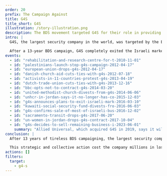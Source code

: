 ```yaml
---
order: 20
prefix: The Campaign Against
title: G4S
title_short: G4S
illustration: /story-illustration.png
description: The BDS movement targeted G4S for their role in providing services to Israeli prisons, police, the military, and illegal settlements.
intro: |
  G4S, the largest security company in the world, was targeted by the BDS movement for providing services to Israeli prisons, police, the military, and illegal settlements.

  After a 13-year BDS campaign, G4S completely exited the Israeli market.
events:
  - id: "rehabilitation-and-research-centre-for-t-2010-11-01"
  - id: "palestinians-launch-stop-g4s-campaign-2012-04-17"
  - id: "european-union-drops-g4s-2012-04-17"
  - id: "danish-church-aid-cuts-ties-with-g4s-2012-07-18"
  - id: "activists-in-11-countries-protest-g4s-2013-04-19"
  - id: "dutch-trade-union-cuts-ties-with-g4s-2013-12-16"
  - id: "bbc-opts-not-to-contract-g4s-2014-03-20"
  - id: "united-methodist-church-divests-from-g4s-2014-06-06"
  - id: "unhcr-in-jordan-says-it-no-longer-has-co-2015-12-03"
  - id: "g4s-announces-plans-to-exit-israeli-mark-2016-03-10"
  - id: "kuwaiti-social-security-fund-divests-fro-2016-06-03"
  - id: "g4s-confirms-sale-of-most-of-israeli-bus-2016-12-02"
  - id: "sacramento-transit-drops-g4s-2017-06-20"
  - id: "un-women-in-jordan-drops-g4s-contract-2017-10-04"
  - id: "g4s-decides-to-sell-remaining-business-i-2023-06-01"
    summary: "Allied Universal, which acquired G4S in 2019, says it will sell its remaining stake in Policity, a move that would end G4S’ business in Israel."
conclusion: |
  After 13 years of tireless BDS campaigning, the largest security company in the world was forced to divest from apartheid Israel.

  This strategic and collective action cost the company millions in lost and cancelled contracts and forced them to acknowledge "reputational damage."
actions: []
filters:
  target:
    - g4-s
---
```



